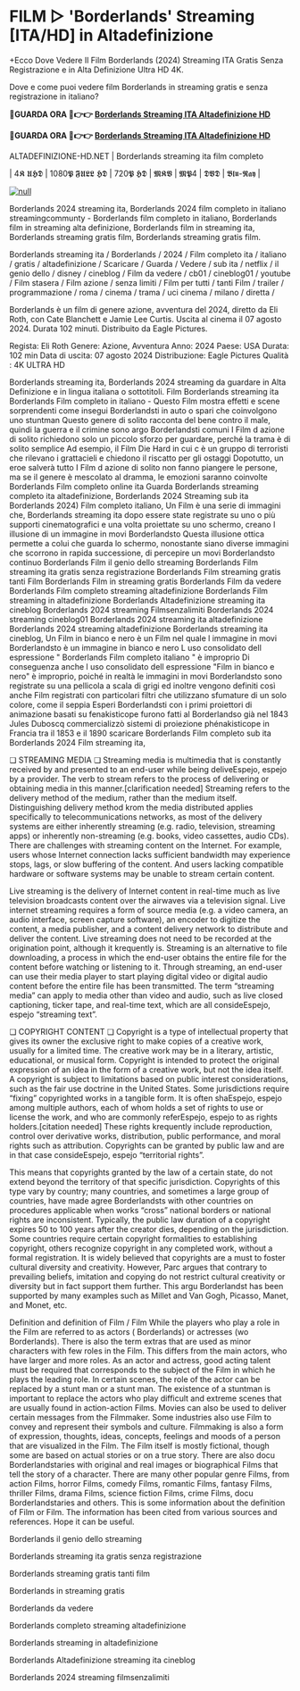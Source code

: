 # FILM ▷ 'Borderlands' Streaming [ITA/HD] in Altadefinizione

+Ecco Dove Vedere Il Film Borderlands (2024) Streaming ITA Gratis Senza Registrazione e in Alta Definizione Ultra HD 4K.

Dove e come puoi vedere film Borderlands in streaming gratis e senza registrazione in italiano?

**🔴GUARDA ORA 🔴👉👉 [Borderlands Streaming ITA Altadefinizione HD](https://t.co/aQXg8Fr4Y3)**

**🔴GUARDA ORA 🔴👉👉 [Borderlands Streaming ITA Altadefinizione HD](https://t.co/aQXg8Fr4Y3)**

ALTADEFINIZIONE-HD.NET | Borderlands streaming ita film completo

| 4𝕶 𝖀𝕳𝕯 | 1080𝕻 𝕱𝖀𝕷𝕷 𝕳𝕯 | 720𝕻 𝕳𝕯 | 𝕸𝕶𝖁 | 𝕸𝕻4 | 𝕯𝖁𝕯 | 𝕭𝖑𝖚-𝕽𝖆𝖞 |

[![null](https://static.wixstatic.com/media/855a25_043b5abeb4ae4d35ac003198e7fe56ed~mv2.gif)](https://t.co/aQXg8Fr4Y3)

Borderlands 2024 streaming ita, Borderlands 2024 film completo in italiano streamingcommunty - Borderlands film completo in italiano, Borderlands film in streaming alta definizione, Borderlands film in streaming ita, Borderlands streaming gratis film, Borderlands streaming gratis film.

Borderlands streaming ita / Borderlands / 2024 / Film completo ita / italiano / gratis / altadefinizione / Scaricare / Guarda / Vedere / sub ita / netflix / il genio dello / disney / cineblog / Film da vedere / cb01 / cineblog01 / youtube / Film stasera / Film azione / senza limiti / Film per tutti / tanti Film / trailer / programmazione / roma / cinema / trama / uci cinema / milano / diretta /

Borderlands è un film di genere azione, avventura del 2024, diretto da Eli Roth, con Cate Blanchett e Jamie Lee Curtis. Uscita al cinema il 07 agosto 2024. Durata 102 minuti. Distribuito da Eagle Pictures.

Regista: Eli Roth
Genere: Azione, Avventura
Anno: 2024
Paese: USA
Durata: 102 min
Data di uscita: 07 agosto 2024
Distribuzione: Eagle Pictures
Qualità : 4K ULTRA HD

Borderlands streaming ita, Borderlands 2024 streaming da guardare in Alta Definizione e in lingua italiana o sottotitoli. Film Borderlands streaming ita Borderlands Film completo in italiano - Questo Film mostra effetti e scene sorprendenti come insegui Borderlandsti in auto o spari che coinvolgono uno stuntman Questo genere di solito racconta del bene contro il male, quindi la guerra e il crimine sono argo Borderlandsti comuni I Film d azione di solito richiedono solo un piccolo sforzo per guardare, perché la trama è di solito semplice Ad esempio, il Film Die Hard in cui c è un gruppo di terroristi che rilevano i grattacieli e chiedono il riscatto per gli ostaggi Dopotutto, un eroe salverà tutto I Film d azione di solito non fanno piangere le persone, ma se il genere è mescolato al dramma, le emozioni saranno coinvolte Borderlands Film completo online ita Guarda Borderlands streaming completo ita altadefinizione, Borderlands 2024 Streaming sub ita Borderlands 2024) Film completo italiano, Un Film è una serie di immagini che, Borderlands streaming ita dopo essere state registrate su uno o più supporti cinematografici e una volta proiettate su uno schermo, creano l illusione di un immagine in movi Borderlandsto Questa illusione ottica permette a colui che guarda lo schermo, nonostante siano diverse immagini che scorrono in rapida successione, di percepire un movi Borderlandsto continuo Borderlands Film il genio dello streaming Borderlands Film streaming ita gratis senza registrazione Borderlands Film streaming gratis tanti Film Borderlands Film in streaming gratis Borderlands Film da vedere Borderlands Film completo streaming altadefinizione Borderlands Film streaming in altadefinizione Borderlands Altadefinizione streaming ita cineblog Borderlands 2024 streaming Filmsenzalimiti Borderlands 2024 streaming cineblog01 Borderlands 2024 streaming ita altadefinizione Borderlands 2024 streaming altadefinizione Borderlands streaming ita cineblog, Un Film in bianco e nero è un Film nel quale l immagine in movi Borderlandsto è un immagine in bianco e nero L uso consolidato dell espressione " Borderlands Film completo italiano " è improprio Di conseguenza anche l uso consolidato dell espressione "Film in bianco e nero" è improprio, poiché in realtà le immagini in movi Borderlandsto sono registrate su una pellicola a scala di grigi ed inoltre vengono definiti così anche Film registrati con particolari filtri che utilizzano sfumature di un solo colore, come il seppia Esperi Borderlandsti con i primi proiettori di animazione basati su fenakisticope furono fatti al Borderlandso già nel 1843 Jules Duboscq commercializzò sistemi di proiezione phénakisticope in Francia tra il 1853 e il 1890 scaricare Borderlands Film completo sub ita Borderlands 2024 Film streaming ita,

❏ STREAMING MEDIA ❏ Streaming media is multimedia that is constantly received by and presented to an end-user while being deliveEspejo, espejo by a provider. The verb to stream refers to the process of delivering or obtaining media in this manner.[clarification needed] Streaming refers to the delivery method of the medium, rather than the medium itself. Distinguishing delivery method krom the media distributed applies specifically to telecommunications networks, as most of the delivery systems are either inherently streaming (e.g. radio, television, streaming apps) or inherently non-streaming (e.g. books, video cassettes, audio CDs). There are challenges with streaming content on the Internet. For example, users whose Internet connection lacks sufficient bandwidth may experience stops, lags, or slow buffering of the content. And users lacking compatible hardware or software systems may be unable to stream certain content.

Live streaming is the delivery of Internet content in real-time much as live television broadcasts content over the airwaves via a television signal. Live internet streaming requires a form of source media (e.g. a video camera, an audio interface, screen capture software), an encoder to digitize the content, a media publisher, and a content delivery network to distribute and deliver the content. Live streaming does not need to be recorded at the origination point, although it krequently is. Streaming is an alternative to file downloading, a process in which the end-user obtains the entire file for the content before watching or listening to it. Through streaming, an end-user can use their media player to start playing digital video or digital audio content before the entire file has been transmitted. The term “streaming media” can apply to media other than video and audio, such as live closed captioning, ticker tape, and real-time text, which are all consideEspejo, espejo “streaming text”.

❏ COPYRIGHT CONTENT ❏ Copyright is a type of intellectual property that gives its owner the exclusive right to make copies of a creative work, usually for a limited time. The creative work may be in a literary, artistic, educational, or musical form. Copyright is intended to protect the original expression of an idea in the form of a creative work, but not the idea itself. A copyright is subject to limitations based on public interest considerations, such as the fair use doctrine in the United States. Some jurisdictions require “fixing” copyrighted works in a tangible form. It is often shaEspejo, espejo among multiple authors, each of whom holds a set of rights to use or license the work, and who are commonly referEspejo, espejo to as rights holders.[citation needed] These rights krequently include reproduction, control over derivative works, distribution, public performance, and moral rights such as attribution. Copyrights can be granted by public law and are in that case consideEspejo, espejo “territorial rights”.

This means that copyrights granted by the law of a certain state, do not extend beyond the territory of that specific jurisdiction. Copyrights of this type vary by country; many countries, and sometimes a large group of countries, have made agree Borderlandsts with other countries on procedures applicable when works “cross” national borders or national rights are inconsistent. Typically, the public law duration of a copyright expires 50 to 100 years after the creator dies, depending on the jurisdiction. Some countries require certain copyright formalities to establishing copyright, others recognize copyright in any completed work, without a formal registration. It is widely believed that copyrights are a must to foster cultural diversity and creativity. However, Parc argues that contrary to prevailing beliefs, imitation and copying do not restrict cultural creativity or diversity but in fact support them further. This argu Borderlandst has been supported by many examples such as Millet and Van Gogh, Picasso, Manet, and Monet, etc.

Definition and definition of Film / Film While the players who play a role in the Film are referred to as actors ( Borderlands) or actresses (wo Borderlands). There is also the term extras that are used as minor characters with few roles in the Film. This differs from the main actors, who have larger and more roles. As an actor and actress, good acting talent must be required that corresponds to the subject of the Film in which he plays the leading role. In certain scenes, the role of the actor can be replaced by a stunt man or a stunt man. The existence of a stuntman is important to replace the actors who play difficult and extreme scenes that are usually found in action-action Films. Movies can also be used to deliver certain messages from the Filmmaker. Some industries also use Film to convey and represent their symbols and culture. Filmmaking is also a form of expression, thoughts, ideas, concepts, feelings and moods of a person that are visualized in the Film. The Film itself is mostly fictional, though some are based on actual stories or on a true story. There are also docu Borderlandstaries with original and real images or biographical Films that tell the story of a character. There are many other popular genre Films, from action Films, horror Films, comedy Films, romantic Films, fantasy Films, thriller Films, drama Films, science fiction Films, crime Films, docu Borderlandstaries and others. This is some information about the definition of Film or Film. The information has been cited from various sources and references. Hope it can be useful.

Borderlands il genio dello streaming

Borderlands streaming ita gratis senza registrazione

Borderlands streaming gratis tanti film

Borderlands in streaming gratis

Borderlands da vedere

Borderlands completo streaming altadefinizione

Borderlands streaming in altadefinizione

Borderlands Altadefinizione streaming ita cineblog

Borderlands 2024 streaming filmsenzalimiti
